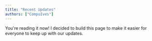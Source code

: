 ```yaml
---
title: "Recent Updates"
authors: ["CompuIves"]
---
```


You're reading it now! I decided to build this page to make it easier for
everyone to keep up with our updates.
